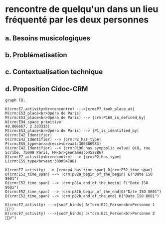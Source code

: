 # rencontre de quelqu'un dans un lieu fréquenté par les deux personnes

## a. Besoins musicologiques

## b. Problématisation

## c. Contextualisation technique

## d. Proposition Cidoc-CRM

```mermaid
graph TD;

K(crm:E7_activity<br>rencontre) --->|crm:P7_took_place_at| M(crm:E53_place<br>Opéra de Paris)
M(crm:E53_place<br>Opéra de Paris) --> |crm:P168_is_defined_by| N(crm:E94_space_primitive
48.866667, 2.333333)
M(crm:E53_place<br>Opéra de Paris) --> |P1_is_identified_by| O(crm:E42_Identifier)
O(crm:E42_Identifier) --> |crm:P2_has_type| P(crm:E55_type<br>adresse<br>aat:300386983)
O(crm:E42_Identifier) --> |crm:P190_has_sympbolic_value| Q(8, rue Scribe, 75009 Paris, FR<br>geonames:6452886)
K(crm:E7_activity<br>recontre) --> |crm:P2_has_type| L(crm:E55_type<br>aat:300054788)
 
K(crm:E7_activity) --> |crm:p4_has_time_span| D(crm:E52_time_span)
D(crm:E52_time_span) --> |crm:p82a_begin_of_the_begin| E("Date ISO 8601")
D(crm:E52_time_span) --> |crm:p81a_end_of_the_begin| F("Date ISO 8601")
D(crm:E52_time_span) --> |crm:p81b_begin_of_the_end|G("Date ISO 8601")
D(crm:E52_time_span) --> |crm:p82b_end_of_the_end| H("Date ISO 8601")

K(crm:E7_activity) --->|socP_binds| A("crm:E21_Person<br>Personne 1 👩🏼")
K(crm:E7_activity) --->|socP_binds| J("crm:E21_Person<br>Personne 2 🧔🏻‍♂️")

```




